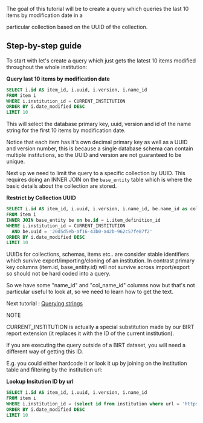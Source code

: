 The goal of this tutorial will be to create a query which queries the last 10 items by modification date in a

particular collection based on the UUID of the collection.

Step-by-step guide
------------------

To start with let's create a query which just gets the latest 10 items modified throughout the whole institution:

**Query last 10 items by modification date**

```sql
SELECT i.id AS item_id, i.uuid, i.version, i.name_id
FROM item i 
WHERE i.institution_id = CURRENT_INSTITUTION 
ORDER BY i.date_modified DESC
LIMIT 10
```

This will select the database primary key, uuid, version and id of the name string for the first 10 items by modification date.

Notice that each item has it's own decimal primary key as well as a UUID and version number, this is because a single database schema can contain multiple institutions, so the UUID and version are not guaranteed to be unique.

Next up we need to limit the query to a specific collection by UUID. This requires doing an INNER JOIN on the `base_entity` table which is where the basic details about the collection are stored.

**Restrict by Collection UUID**

```sql
SELECT i.id AS item_id, i.uuid, i.version, i.name_id, be.name_id as col_name_id
FROM item i 
INNER JOIN base_entity be on be.id = i.item_definition_id
WHERE i.institution_id = CURRENT_INSTITUTION
  AND be.uuid = '20d5d5eb-af16-43b0-a42b-962c57fe87f2'
ORDER BY i.date_modified DESC
LIMIT 10
```

UUIDs for collections, schemas, items etc.. are consider stable identifiers which survive export/importing/cloning of an institution. In contrast primary key columns (item.id, base\_entity.id) will not survive across import/export so should not be hard coded into a query.

So we have some "name\_id" and "col\_name\_id" columns now but that's not particular useful to look at, so we need to learn how to get the text. 

Next tutorial : [Querying strings](Querying-strings_197722174.html)

NOTE

<span class="aui-icon aui-icon-small aui-iconfont-info confluence-information-macro-icon"></span>
CURRENT\_INSTITUTION is actually a special substitution made by our BIRT report extension (it replaces it with the ID of the current institution).

If you are executing the query outside of a BIRT dataset, you will need a different way of getting this ID.

E.g. you could either hardcode it or look it up by joining on the institution table and filtering by the institution url:

**Lookup Insitution ID by url**

```sql
SELECT i.id AS item_id, i.uuid, i.version, i.name_id
FROM item i 
WHERE i.institution_id = (select id from institution where url = 'https://betadev.equella.net/reports/')
ORDER BY i.date_modified DESC
LIMIT 10
```
